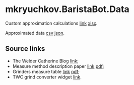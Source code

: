 ﻿# mkryuchkov.BaristaBot.Data

Custom approximation calculations [link](https://1drv.ms/x/s!An8kmBDW3VN8hqoYCbNdsG9R71MphA?e=lK3Ric) [xlsx](./doc/Grind.xlsx).

Approximated data [csv](./Source) [json](./Grinders).

## Source links

- The Welder Catherine Blog [link](https://theweldercatherine.ru/blog/);
- Measure method description paper [link](https://theweldercatherine.ru/blog/articles/oborudovanie/kofemolki93425534/) [pdf](./doc/Священный_помол_The_Welder_Catherine.pdf);
- Grinders measure table [link](https://drive.google.com/file/d/1lH_V6peT3Ikho2nx3zqV-jphvdk5Dqs6/view) [pdf](./doc/Таблица_просеивания_кофемолок.pdf);
- TWC grind converter widget [link](https://theweldercatherine.ru/zavarili/).
